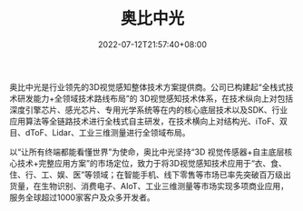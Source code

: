 ﻿---
weight: 
title: "奥比中光"
description: "奥比中光以让所有终端都能看懂世界为使命，全面布局3D结构光、iToF、双目、dToF、Lidar、工业三维测量等技术研发，可提供3D摄像头产品和刷脸支付、3D刷脸门锁、3D扫描、服务机器人、智能汽车等行业解决方案。"
date: 2022-07-12T21:57:40+08:00
lastmod: 2022-07-12T16:45:40+08:00
draft: false
authors: ["june"]
featuredImage: "417.jpg"
link: "http://www.orbbec.com.cn/"
tags: ["奥比中光","体感识别"]
categories: ["navigation"]
navigation: ["体感识别"]
lightgallery: true
toc: true
pinned: false
recommend: false
recommend1: false
---
奥比中光是行业领先的3D视觉感知整体技术方案提供商。公司已构建起“全栈式技术研发能力+全领域技术路线布局”的 3D视觉感知技术体系，在技术纵向上对包括深度引擎芯片、感光芯片、专用光学系统等在内的核心底层技术以及SDK、行业应用算法等全链路技术进行全栈式自主研发，在技术横向上对结构光、iToF、双目、dToF、Lidar、工业三维测量进行全领域布局。

以“让所有终端都能看懂世界”为使命，奥比中光坚持“3D 视觉传感器+自主底层核心技术+完整应用方案”的市场定位，致力于将3D视觉感知技术应用于“衣、食、住、行、工、娱、医”等领域；在智能手机、线下零售等市场已率先突破百万级出货量，在生物识别、消费电子、AIoT、工业三维测量等市场实现多项商业应用，服务全球超过1000家客户及众多开发者。